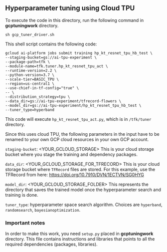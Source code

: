 ## Hyperparameter tuning using Cloud TPU

To execute the code in this directory, run the following command in **gcptuningwork** directory.

```console
sh gcp_tuner_driver.sh
```

This shell script contains the following code:

```console
gcloud ai-platform jobs submit training hp_kt_resnet_tpu_hb_test \
--staging-bucket=gs://ai-tpu-experiment \
--package-path=tfk \
--module-name=tfk.tuner.hp_kt_resnet_tpu_act \
--runtime-version=2.2 \
--python-version=3.7 \
--scale-tier=BASIC_TPU \
--region=us-central1 \
--use-chief-in-tf-config="true" \
-- \
--distribution_strategy=tpu \
--data_dir=gs://ai-tpu-experiment/tfrecord-flowers \
--model_dir=gs://ai-tpu-experiment/hp_kt_resnet_tpu_hb_test \
--tuner_type=hyperband
```
This code will execute `hp_kt_resnet_tpu_act.py`, which is in `/tfk/tuner` directory.

Since this uses cloud TPU, the following parameters in the input have to be renamed to your own GCP cloud resources in your own GCP account. 

`staging-bucket`: <YOUR_GCLOUD_STORAGE> This is your cloud storage bucket where you stage the training and dependency packages.

`data_dir`: <YOUR_GCLOUD_STORAGE_FOR_TFRECORD> This is your cloud storage bucket where `TFRecord` files are stored. For this example, use the TFRecord from here: https://doi.org/10.7910/DVN/1ECTVN/SG0HYG

`model_dir`: <YOUR_GCLOUD_STORAGE_FOLDER> This represents the directory that saves the trained model once the hyperparameter search and training is done.

`tuner_type`: hyperparameter space search algorithm. Choices are `hyperband`, `randomsearch`, `bayesianoptimization`.


### Important notes
In order to make this work, you need `setup.py` placed in **gcptuningwork** directory. This file contains instructions and libraries that points to all the required dependencies (packages, libraries).

